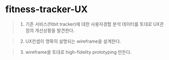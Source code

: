 # fitness-tracker-UX

  >1. 기존 서비스(fitbit tracker)에 대한 사용자경험 분석 데이터를 토대로 UX관점의 개선상황을 발견한다.
  
  >2. UX컨셉이 명확히 설명되는 wireframe을 설계한다.
  
  >3. wireframe을 토대로 high-fidelity prototyping 만든다.
